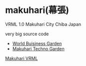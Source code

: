 # makuhari(幕張)

VRML 1.0
Makuhari City Chiba Japan

very big source code

- [World Buisiness Garden](http://www.wbg35.com/)
- [Makuhari Techno Garden](https://www.mtg-bld.co.jp/)

[Makuhari VRML](./makuhari.png)
